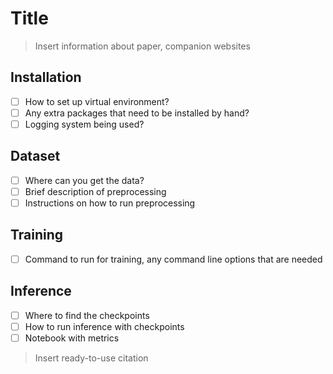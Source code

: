 # Title

> Insert information about paper, companion websites

## Installation

- [ ] How to set up virtual environment?
- [ ] Any extra packages that need to be installed by hand?
- [ ] Logging system being used?

## Dataset

- [ ] Where can you get the data?
- [ ] Brief description of preprocessing
- [ ] Instructions on how to run preprocessing

## Training

- [ ] Command to run for training, any command line options that are needed

## Inference

- [ ] Where to find the checkpoints
- [ ] How to run inference with checkpoints
- [ ] Notebook with metrics

> Insert ready-to-use citation
